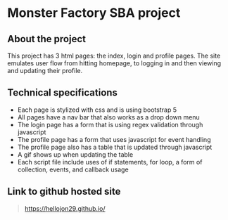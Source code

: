 # Monster Factory SBA project
## About the project

This project has 3 html pages: the index, login and profile pages.
The site emulates user flow from hitting homepage, to logging in and then viewing and updating their profile.

## Technical specifications
 - Each page is stylized with css and is using bootstrap 5
 - All pages have a nav bar that also works as a drop down menu
 - The login page has a form that is using regex validation through javascript
 - The profile page has a form that uses javascript for event handling
 - The profile page also has a table that is updated through javascript
 - A gif shows up when updating the table
 - Each script file include uses of if statements, for loop, a form of collection, events, and callback usage
 
## Link to github hosted site
> https://hellojon29.github.io/